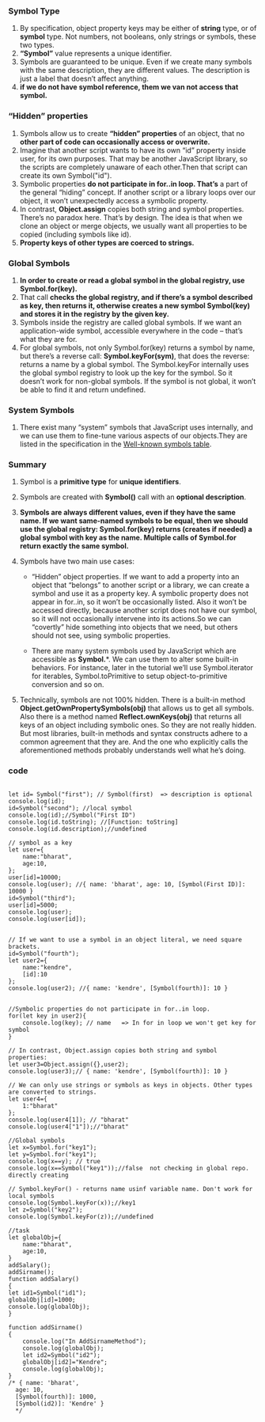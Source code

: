 ### Symbol Type

1. By specification, object property keys may be either of **string** type, or of **symbol** type. Not numbers, not booleans, only strings or symbols, these two types.
2. **“Symbol”** value represents a unique identifier.
3. Symbols are guaranteed to be unique. Even if we create many symbols with the same description, they are different values. The description is just a label that doesn’t affect anything.
4. **if we do not have symbol reference, them we van not access that symbol.**

### “Hidden” properties

1. Symbols allow us to create **“hidden” properties** of an object, that no **other part of code can occasionally access or overwrite.**
2. Imagine that another script wants to have its own “id” property inside user, for its own purposes. That may be another JavaScript library, so the scripts are completely unaware of each other.Then that script can create its own Symbol("id").
3. Symbolic properties **do not participate in for..in loop. That’s** a part of the general “hiding” concept. If another script or a library loops over our object, it won’t unexpectedly access a symbolic property.
4. In contrast, **Object.assign** copies both string and symbol properties. There’s no paradox here. That’s by design. The idea is that when we clone an object or merge objects, we usually want all properties to be copied (including symbols like id).
5. **Property keys of other types are coerced to strings.**

### Global Symbols

1. **In order to create or read a global symbol in the global registry, use Symbol.for(key).**
2. That call **checks the global registry, and if there’s a symbol described as key, then returns it, otherwise creates a new symbol Symbol(key) and stores it in the registry by the given key.**
3. Symbols inside the registry are called global symbols. If we want an application-wide symbol, accessible everywhere in the code – that’s what they are for.
4. For global symbols, not only Symbol.for(key) returns a symbol by name, but there’s a reverse call: **Symbol.keyFor(sym)**, that does the reverse: returns a name by a global symbol. The Symbol.keyFor internally uses the global symbol registry to look up the key for the symbol. So it doesn’t work for non-global symbols. If the symbol is not global, it won’t be able to find it and return undefined.

### System Symbols

1. There exist many “system” symbols that JavaScript uses internally, and we can use them to fine-tune various aspects of our objects.They are listed in the specification in the [Well-known symbols table](https://tc39.github.io/ecma262/#sec-well-known-symbols).

### Summary
1. Symbol is a **primitive type** for **unique identifiers**.
2. Symbols are created with **Symbol()** call with an **optional description**.
3. **Symbols are always different values, even if they have the same name. If we want same-named symbols to be equal, then we should use the global registry: Symbol.for(key) returns (creates if needed) a global symbol with key as the name. Multiple calls of Symbol.for return exactly the same symbol.**
4. Symbols have two main use cases:
    * “Hidden” object properties. If we want to add a property into an object that “belongs” to another script or a library, we can create a symbol and use it as a property key. A symbolic property does not appear in for..in, so it won’t be occasionally listed. Also it won’t be accessed directly, because another script does not have our symbol, so it will not occasionally intervene into its actions.So we can “covertly” hide something into objects that we need, but others should not see, using symbolic properties.

    * There are many system symbols used by JavaScript which are accessible as **Symbol.***. We can use them to alter some built-in behaviors. For instance, later in the tutorial we’ll use Symbol.iterator for iterables, Symbol.toPrimitive to setup object-to-primitive conversion and so on.

5. Technically, symbols are not 100% hidden. There is a built-in method **Object.getOwnPropertySymbols(obj)** that allows us to get all symbols. Also there is a method named **Reflect.ownKeys(obj)** that returns all keys of an object including symbolic ones. So they are not really hidden. But most libraries, built-in methods and syntax constructs adhere to a common agreement that they are. And the one who explicitly calls the aforementioned methods probably understands well what he’s doing.

### code

~~~

let id= Symbol("first"); // Symbol(first)  => description is optional
console.log(id);
id=Symbol("second"); //local symbol
console.log(id);//Symbol("First ID")
console.log(id.toString); //[Function: toString]
console.log(id.description);//undefined

// symbol as a key 
let user={
    name:"bharat",
    age:10,
};
user[id]=10000;
console.log(user); //{ name: 'bharat', age: 10, [Symbol(First ID)]: 10000 }
id=Symbol("third");
user[id]=5000;
console.log(user);
console.log(user[id]);


// If we want to use a symbol in an object literal, we need square brackets.
id=Symbol("fourth");
let user2={
    name:"kendre",
    [id]:10
};
console.log(user2); //{ name: 'kendre', [Symbol(fourth)]: 10 }


//Symbolic properties do not participate in for..in loop.
for(let key in user2){
    console.log(key); // name   => In for in loop we won't get key for symbol
}

// In contrast, Object.assign copies both string and symbol properties:
let user3=Object.assign({},user2);
console.log(user3);// { name: 'kendre', [Symbol(fourth)]: 10 }  

// We can only use strings or symbols as keys in objects. Other types are converted to strings.
let user4={
    1:"bharat"
};
console.log(user4[1]); // "bharat"
console.log(user4["1"]);//"bharat"

//Global symbols
let x=Symbol.for("key1");
let y=Symbol.for("key1");
console.log(x==y); // true
console.log(x==Symbol("key1"));//false  not checking in global repo. directly creating

// Symbol.keyFor() - returns name usinf variable name. Don't work for local symbols
console.log(Symbol.keyFor(x));//key1
let z=Symbol("key2");
console.log(Symbol.keyFor(z));//undefined

//task
let globalObj={
    name:"bharat",
    age:10,
}
addSalary();
addSirname();
function addSalary()
{
let id1=Symbol("id1");
globalObj[id]=1000;
console.log(globalObj);
}

function addSirname()
{
    console.log("In AddSirnameMethod");
    console.log(globalObj);
    let id2=Symbol("id2");
    globalObj[id2]="Kendre";
    console.log(globalObj);
}
/* { name: 'bharat',
  age: 10,
  [Symbol(fourth)]: 1000,
  [Symbol(id2)]: 'Kendre' } 
  */
~~~
